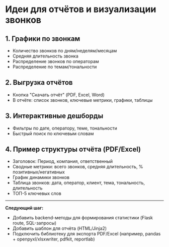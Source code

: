 # Идеи для отчётов и визуализации звонков

## 1. Графики по звонкам
- Количество звонков по дням/неделям/месяцам
- Средняя длительность звонка
- Распределение звонков по операторам
- Распределение по темам/тональности

## 2. Выгрузка отчётов
- Кнопка "Скачать отчёт" (PDF, Excel, Word)
- В отчёте: список звонков, ключевые метрики, графики, таблицы

## 3. Интерактивные дешборды
- Фильтры по дате, оператору, теме, тональности
- Быстрый поиск по ключевым словам

## 4. Пример структуры отчёта (PDF/Excel)
- Заголовок: Период, компания, ответственный
- Сводные метрики: всего звонков, средняя длительность, % позитивных/негативных
- График динамики звонков
- Таблица звонков: дата, оператор, клиент, тема, тональность, длительность
- ТОП-5 ключевых слов

---

**Следующий шаг:**
- Добавить backend-методы для формирования статистики (Flask route, SQL-запросы)
- Добавить шаблон для отчёта (HTML/Jinja2)
- Подключить библиотеку для экспорта PDF/Excel (например, pandas + openpyxl/xlsxwriter, pdfkit, reportlab)
